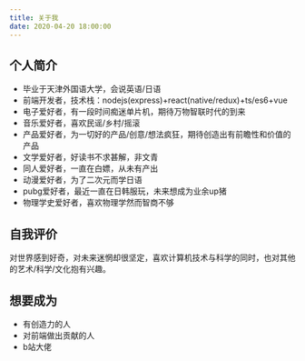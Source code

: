 ```yaml
---
title: 关于我
date: 2020-04-20 18:00:00
---
```


## 个人简介
* 毕业于天津外国语大学，会说英语/日语
* 前端开发者，技术栈：nodejs(express)+react(native/redux)+ts/es6+vue
* 电子爱好者，有一段时间痴迷单片机，期待万物智联时代的到来
* 音乐爱好者，喜欢民谣/乡村/摇滚
* 产品爱好者，为一切好的产品/创意/想法疯狂，期待创造出有前瞻性和价值的产品
* 文学爱好者，好读书不求甚解，非文青
* 同人爱好者，一直在白嫖，从未有产出
* 动漫爱好者，为了二次元而学日语
* pubg爱好者，最近一直在日韩服玩，未来想成为业余up猪
* 物理学史爱好者，喜欢物理学然而智商不够

## 自我评价
对世界感到好奇，对未来迷惘却很坚定，喜欢计算机技术与科学的同时，也对其他的艺术/科学/文化抱有兴趣。

## 想要成为
* 有创造力的人
* 对前端做出贡献的人
* b站大佬

